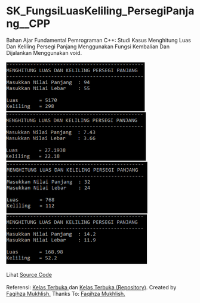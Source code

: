 # SK_FungsiLuasKeliling_PersegiPanjang__CPP
Bahan Ajar Fundamental Pemrograman C++: Studi Kasus Menghitung Luas Dan Keliling Persegi Panjang Menggunakan Fungsi Kembalian Dan Dijalankan Menggunakan void.<br><br>
<img src="https://github.com/RizkyKhapidsyah/SK_FungsiLuasKeliling_PersegiPanjang__CPP/blob/master/Results/001.PNG"><br>
<img src="https://github.com/RizkyKhapidsyah/SK_FungsiLuasKeliling_PersegiPanjang__CPP/blob/master/Results/002.PNG"><br>
<img src="https://github.com/RizkyKhapidsyah/SK_FungsiLuasKeliling_PersegiPanjang__CPP/blob/master/Results/003.PNG"><br>
<img src="https://github.com/RizkyKhapidsyah/SK_FungsiLuasKeliling_PersegiPanjang__CPP/blob/master/Results/004.PNG"><br><br>
Lihat <a href="https://github.com/RizkyKhapidsyah/SK_FungsiLuasKeliling_PersegiPanjang__CPP/blob/master/Source.cpp">Source Code</a><br><br>
Referensi: <a href="https://www.youtube.com/user/faqihzamukhlish"> Kelas Terbuka </a> dan <a href="https://github.com/kelasterbuka"> Kelas Terbuka (Repository)</a>. Created by <a href="https://github.com/faqihza">Faqihza Mukhlish.</a> Thanks To: <a href="https://www.youtube.com/channel/UCRGHjysoCemh4y7tCJQs30w/about">Faqihza Mukhlish.</a>
